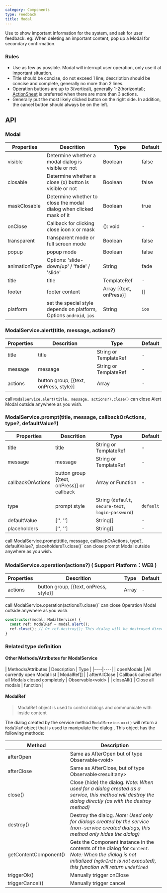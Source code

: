 ```yaml
---
category: Components
type: Feedback
title: Modal
---
```


Use to show important information for the system, and ask for user feedback. eg: When deleting an important content, pop up a Modal for secondary confirmation.

### Rules
- Use as few as possible. Modal will interrupt user operation, only use it at important situation.
- Title should be concise, do not exceed 1 line; description should be concise and complete, generally no more than 2 lines.
- Operation buttons are up to 3(vertical), generally 1-2(horizontal); [ActionSheet](/components/action-sheet) is preferred when there are more than 3 actions.
- Generally put the most likely clicked button on the right side. In addition, the cancel button should always be on the left.

## API

### Modal

Properties | Descrition | Type | Default
-----------|------------|------|--------
| visible | Determine whether a modal dialog is visible or not | Boolean | false |
| closable | Determine whether a close (x) button is visible or not | Boolean | false |
| maskClosable | Determine whether to close the modal dialog when clicked mask of it | Boolean | true |
| onClose | Callback for clicking close icon x or mask | (): void | - |
| transparent | transparent mode or full screen mode | Boolean | false |
| popup | popup mode | Boolean | false |
| animationType | Options: 'slide-down/up' / 'fade' / 'slide' | String | fade |
| title | title | TemplateRef | - |
| footer | footer content | Array [{text, onPress}] | [] |
| platform  | set the special style depends on platform, Options `android`, `ios` | String | `ios` |

### ModalService.alert(title, message, actions?)

Properties | Descrition | Type | Default
-----------|------------|------|--------
| title | title | String or TemplateRef | -  |
| message | message  | String or TemplateRef  | -  |
| actions | button group, [{text, onPress, style}]  | Array | -  |

call `ModalService.alert(title, message, actions?).close()`  can close Alert Modal outside anywhere as you wish.

### ModalService.prompt(title, message, callbackOrActions, type?, defaultValue?)

Properties | Descrition | Type | Default
-----------|------------|------|--------
| title | title | String or TemplateRef | -  |
| message | message  | String or TemplateRef  | -  |
| callbackOrActions  | button group [{text, onPress}] or callback | Array or Function | -  |
| type  | prompt style | String (`default`, `secure-text`, `login-password`)|  `default`  |
| defaultValue  | ['', ''] | String[] | -  |
| placeholders  | ['', ''] | String[] | -  |

call ModalService.prompt(title, message, callbackOrActions, type?, defaultValue?, placeholders?).close()` can close prompt Modal outside anywhere as you wish.

### ModalService.operation(actions?) ( Support Platform：WEB )

Properties | Descrition | Type | Default
-----------|------------|------|--------
| actions | button group, [{text, onPress, style}]  | Array | -  |

call ModalService.operation(actions?).close()` can close Operation Modal outside anywhere as you wish.


```ts
constructor(modal: ModalService) {
  const ref: ModalRef = modal.alert();
  ref.close(); // Or ref.destroy(); This dialog will be destroyed directly
}
```

### Related type definition

#### Other Methods/Attributes for ModalService

| Methods/Attributes | Description | Type |
|----|----|
| openModals | All currently open Modal list | ModalRef[] |
| afterAllClose | Callback called after all Modals closed completely | Observable&lt;void&gt; |
| closeAll() | Close all modals | function |

#### ModalRef

> ModalRef object is used to control dialogs and communicate with inside content

The dialog created by the service method `ModalService.xxx()` will return a `ModalRef` object that is used to manipulate the dialog , This object has the following methods:

| Method | Description |
|----|----|
| afterOpen                 | Same as AfterOpen but of type Observable&lt;void&gt; |
| afterClose | Same as AfterClose, but of type Observable&lt;result:any&gt; |
| close()                   | Close (hide) the dialog. <i>Note: When used for a dialog created as a service, this method will destroy the dialog directly (as with the destroy method)</i> |
| destroy()                 | Destroy the dialog. <i>Note: Used only for dialogs created by the service (non-service created dialogs, this method only hides the dialog)</i> |
| getContentComponent()  | Gets the Component instance in the contents of the dialog for `Content`. <i> Note: When the dialog is not initialized (`ngOnInit` is not executed), this function will return `undefined`</i> |
| triggerOk()               | Manually trigger onClose |
| triggerCancel()           | Manually trigger cancel |
